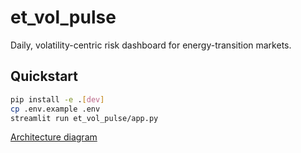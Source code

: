 # et_vol_pulse

Daily, volatility-centric risk dashboard for energy-transition markets.

## Quickstart

```bash
pip install -e .[dev]
cp .env.example .env
streamlit run et_vol_pulse/app.py
```

[Architecture diagram](https://example.com/diagram)
